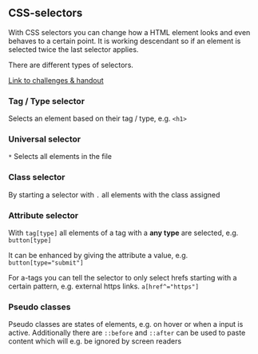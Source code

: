 ## CSS-selectors

With CSS selectors you can change how a HTML element looks and even behaves to a certain point.
It is working descendant so if an element is selected twice the last selector applies.

There are different types of selectors.

[Link to challenges & handout](https://github.com/neuefische/bo-web-23-1/tree/main/sessions/css-selectors)

### Tag / Type selector

Selects an element based on their tag / type, e.g. `<h1>`

### Universal selector

`*` Selects all elements in the file

### Class selector

By starting a selector with `.` all elements with the class assigned

### Attribute selector

With `tag[type]` all elements of a tag with a **any type** are selected, e.g. `button[type]`

It can be enhanced by giving the attribute a value, e.g. `button[type="submit"]`

For a-tags you can tell the selector to only select hrefs starting with a certain pattern, e.g. external https links.
`a[href^="https"]`

### Pseudo classes

Pseudo classes are states of elements, e.g. on hover or when a input is active.
Additionally there are `::before` and `::after` can be used to paste content which will e.g. be ignored by screen readers
